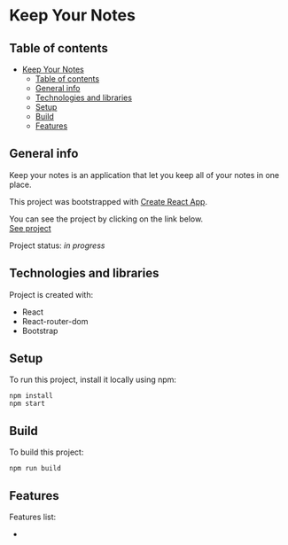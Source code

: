 # Keep Your Notes

## Table of contents

- [Keep Your Notes](#keep-your-notes)
  - [Table of contents](#table-of-contents)
  - [General info](#general-info)
  - [Technologies and libraries](#technologies-and-libraries)
  - [Setup](#setup)
  - [Build](#build)
  - [Features](#features)

## General info

Keep your notes is an application that let you keep all of your notes in one place.

This project was bootstrapped with [Create React App](https://github.com/facebook/create-react-app).

You can see the project by clicking on the link below.\
[See project](https://karol-wolski.github.io/KeepYourNotes/)

Project status: _in progress_

## Technologies and libraries

Project is created with:

- React
- React-router-dom
- Bootstrap

## Setup

To run this project, install it locally using npm:

```
npm install
npm start
```

## Build

To build this project:

```
npm run build
```

## Features

Features list:

-
